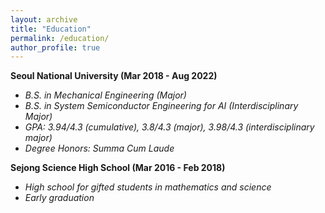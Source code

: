 ```yaml
---
layout: archive
title: "Education"
permalink: /education/
author_profile: true
---
```

**Seoul National University  (Mar 2018 - Aug 2022)**  
- *B.S. in Mechanical Engineering (Major)*  
- *B.S. in System Semiconductor Engineering for AI (Interdisciplinary Major)*  
- *GPA: 3.94/4.3 (cumulative), 3.8/4.3 (major), 3.98/4.3 (interdisciplinary major)*  
- *Degree Honors: Summa Cum Laude*  

**Sejong Science High School  (Mar 2016 - Feb 2018)**  
- *High school for gifted students in mathematics and science*  
- *Early graduation*  
